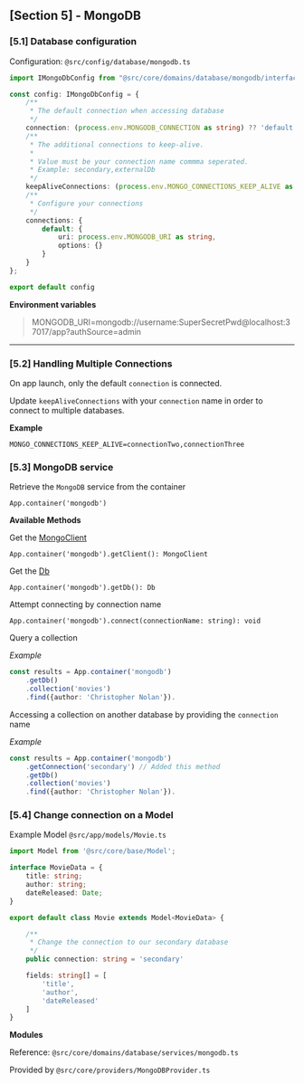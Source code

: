 ## [Section 5] - MongoDB


### [5.1] Database configuration

Configuration: `@src/config/database/mongodb.ts`

```ts
import IMongoDbConfig from "@src/core/domains/database/mongodb/interfaces/IMongoDbConfig";

const config: IMongoDbConfig = {
    /**
     * The default connection when accessing database
     */
    connection: (process.env.MONGODB_CONNECTION as string) ?? 'default',
    /**
     * The additional connections to keep-alive.
     * 
     * Value must be your connection name commma seperated.
     * Example: secondary,externalDb
     */
    keepAliveConnections: (process.env.MONGO_CONNECTIONS_KEEP_ALIVE as string) ?? '',
    /**
     * Configure your connections
     */
    connections: {
        default: {
            uri: process.env.MONGODB_URI as string,
            options: {}
        }
    }
};

export default config
```

**Environment variables**

> MONGODB_URI=mongodb://username:SuperSecretPwd@localhost:37017/app?authSource=admin

---

### [5.2] Handling Multiple Connections

On app launch, only the default `connection` is connected. 

Update `keepAliveConnections` with your `connection` name in order to connect to multiple databases.

**Example**

    MONGO_CONNECTIONS_KEEP_ALIVE=connectionTwo,connectionThree


### [5.3] MongoDB service

Retrieve the `MongoDB` service from the container

    App.container('mongodb')

**Available Methods**


Get the [MongoClient](https://mongodb.github.io/node-mongodb-native/6.7/classes/MongoClient.html)

    App.container('mongodb').getClient(): MongoClient

Get the [Db](https://mongodb.github.io/node-mongodb-native/6.7/classes/Db.html)

    App.container('mongodb').getDb(): Db

Attempt connecting by connection name

    App.container('mongodb').connect(connectionName: string): void

Query a collection

*Example*

```ts
const results = App.container('mongodb')
    .getDb()
    .collection('movies')
    .find({author: 'Christopher Nolan'}).
```

Accessing a collection on another database by providing the `connection` name

*Example*

```ts
const results = App.container('mongodb')
    .getConnection('secondary') // Added this method
    .getDb()
    .collection('movies')
    .find({author: 'Christopher Nolan'}).
```

### [5.4] Change connection on a Model


Example Model `@src/app/models/Movie.ts`

```ts
import Model from '@src/core/base/Model';

interface MovieData = {
    title: string;
    author: string;
    dateReleased: Date;
}

export default class Movie extends Model<MovieData> {

    /**
     * Change the connection to our secondary database
     */
    public connection: string = 'secondary'

    fields: string[] = [
        'title',
        'author',
        'dateReleased'
    ]
}
```

**Modules**

Reference: `@src/core/domains/database/services/mongodb.ts`

Provided by `@src/core/providers/MongoDBProvider.ts`
